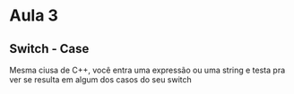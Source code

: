 # Aula 3
## Switch - Case
Mesma ciusa de C++, você entra uma expressão ou uma string e testa pra ver se resulta em algum dos casos do seu switch
